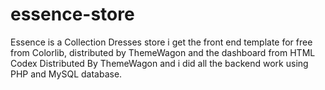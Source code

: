 # essence-store
Essence is a Collection Dresses store i get the front end template for free from  Colorlib, distributed by ThemeWagon and the dashboard from  HTML Codex Distributed By ThemeWagon and i did all the backend work using PHP and MySQL database.
